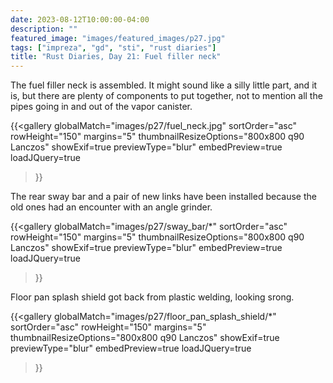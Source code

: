 ```yaml
---
date: 2023-08-12T10:00:00-04:00
description: ""
featured_image: "images/featured_images/p27.jpg"
tags: ["impreza", "gd", "sti", "rust diaries"]
title: "Rust Diaries, Day 21: Fuel filler neck"
---
```


The fuel filler neck is assembled. It might sound like a silly little part, and
it is, but there are plenty of components to put together, not to mention all
the pipes going in and out of the vapor canister.

{{<gallery
    globalMatch="images/p27/fuel_neck.jpg"
    sortOrder="asc"
    rowHeight="150"
    margins="5"
    thumbnailResizeOptions="800x800 q90 Lanczos"
    showExif=true
    previewType="blur"
    embedPreview=true
    loadJQuery=true
>}}

The rear sway bar and a pair of new links have been installed because the old
ones had an encounter with an angle grinder.

{{<gallery
    globalMatch="images/p27/sway_bar/*"
    sortOrder="asc"
    rowHeight="150"
    margins="5"
    thumbnailResizeOptions="800x800 q90 Lanczos"
    showExif=true
    previewType="blur"
    embedPreview=true
    loadJQuery=true
>}}

Floor pan splash shield got back from plastic welding, looking srong.

{{<gallery
    globalMatch="images/p27/floor_pan_splash_shield/*"
    sortOrder="asc"
    rowHeight="150"
    margins="5"
    thumbnailResizeOptions="800x800 q90 Lanczos"
    showExif=true
    previewType="blur"
    embedPreview=true
    loadJQuery=true
>}}
